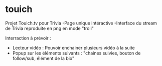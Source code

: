 # touich
Projet Touich.tv pour Trivia
-Page unique intéractive
-Interface du stream de Trivia reproduite en png en mode "troll"

Interraction à prévoir :
- Lecteur vidéo : Pouvoir enchainer plusieurs vidéo à la suite
- Popup sur les éléments suivants : "chaines suivies, bouton de follow/sub, élément de la bio"
